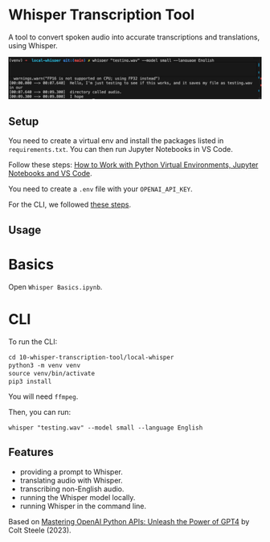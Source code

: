 # Whisper Transcription Tool

A tool to convert spoken audio into accurate transcriptions and translations, using Whisper.

<p align="center">
    <img src="screenshot.png">
</p>

## Setup

You need to create a virtual env and install the packages listed in `requirements.txt`. You can then run Jupyter Notebooks in VS Code.

Follow these steps: [How to Work with Python Virtual Environments, Jupyter Notebooks and VS Code](https://python.plainenglish.io/how-to-work-with-python-virtual-environments-jupyter-notebooks-and-vs-code-536fac3d93a1).

You need to create a `.env` file with your `OPENAI_API_KEY`.

For the CLI, we followed [these steps](https://blog.deepgram.com/how-to-run-openai-whisper-in-command-line/).

## Usage

# Basics

Open `Whisper Basics.ipynb`.

# CLI

To run the CLI:

```
cd 10-whisper-transcription-tool/local-whisper
python3 -m venv venv
source venv/bin/activate
pip3 install
```

You will need `ffmpeg`.

Then, you can run:

```
whisper "testing.wav" --model small --language English
```

## Features

- providing a prompt to Whisper.
- translating audio with Whisper.
- transcribing non-English audio.
- running the Whisper model locally.
- running Whisper in the command line.

Based on [Mastering OpenAI Python APIs: Unleash the Power of GPT4](https://www.udemy.com/course/mastering-openai/) by Colt Steele (2023).
